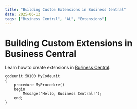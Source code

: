 ```yaml
---
title: "Building Custom Extensions in Business Central"
date: 2025-06-13
tags: ["Business Central", "AL", "Extensions"]
---
```

# Building Custom Extensions in Business Central

Learn how to create extensions in [Business Central](https://dynamics.microsoft.com).

```al
codeunit 50100 MyCodeunit
{
    procedure MyProcedure()
    begin
        Message('Hello, Business Central!');
    end;
}